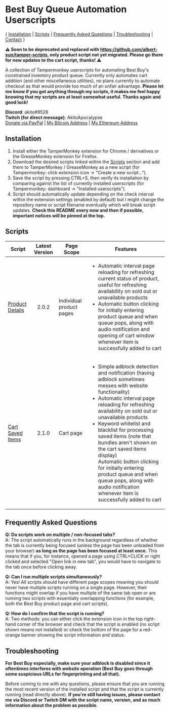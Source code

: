 # Best Buy Queue Automation Userscripts
{ [Installation](<https://github.com/albert-sun/bestbuy-queue-automation#Installation>) | [Scripts](<https://github.com/albert-sun/bestbuy-queue-automation#Scripts>) | [Frequently Asked Questions](<https://github.com/albert-sun/bestbuy-queue-automation#Frequently-Asked-Questions>) | [Troubleshooting](<https://github.com/albert-sun/bestbuy-queue-automation#Troubleshooting>) | [Contact](<https://github.com/albert-sun/bestbuy-queue-automation#Contact>) }  

**⚠️ Soon to be deprecated and replaced with https://github.com/albert-sun/tamper-scripts, only product script not yet migrated. Please go there for new updates to the cart script, thanks! ⚠️**  

A collection of Tampermonkey userscripts for automating Best Buy's constrained inventory product queue. Currently only automates cart addition (and other miscellaneous utilities), no plans currently to automate checkout as that would provide too much of an unfair advantage. **Please let me know if you got anything through my scripts, it makes me feel happy knowing that my scripts are at least somewhat useful. Thanks again and good luck!**

**Discord**: akito#9528  
**Twitch (for direct message)**: AkitoApocalypse  
[Donate via PayPal](<https://www.paypal.com/donate?business=GFVTB9U2UGDL6&currency_code=USD>) | [My Bitcoin Address](1KgcytPHXNwboNbXUN3ZyuASDZWt8Qcf1t) | [My Ethereum Address](0xAf9EB617c81B050517E9A8826E4c93DcC182AeaD)

## Installation
1) Install either the TamperMonkey extension for Chrome / derivatives or the GreaseMonkey extension for Firefox.
2) Download the desired scripts linked within the [Scripts](<https://github.com/albert-sun/bestbuy-queue-automation#Scripts>) section and add them to TamperMonkey / GreaseMonkey as a new script (for Tampermonkey: click extension icon -> "Create a new script...").
3) Save the script by pressing CTRL+S, then verify its installation by comparing against the list of currently installed userscripts (for Tampermonkey: dashboard -> "Installed userscripts").
4) Script should automatically update depending on the check interval within the extension settings (enabled by default) but I might change the repository name or script filename eventually which will break script updates. **Check this README every now and then if possible, important notices will be pinned at the top.**

## Scripts
|Script|Latest Version|Page Scope|Features|
|----------------|:------------:|------------------------|--------|
|[Product Details](https://github.com/albert-sun/bestbuy-queue-automation/blob/main/script_product.js)|2.0.2|Individual product pages|<ul><li>Automatic interval page reloading for refreshing current status of product, useful for refreshing availability on sold out or unavailable products</li><li>Automatic button clicking for initially entering product queue and when queue pops, along with audio notification and opening of cart window whenever item is successfully added to cart</ul>|
|[Cart Saved Items](https://github.com/albert-sun/bestbuy-queue-automation/blob/main/script_cart.js)|2.1.0|Cart page|<ul><li>Simple adblock detection and notification (having adblock sometimes messes with website functionality)<li>Automatic interval page reloading for refreshing availability on sold out or unavailable products</li><li>Keyword whitelist and blacklist for processing saved items (note that bundles aren't shown on the cart saved items display)</li></li>Automatic button clicking for initially entering product queue and when queue pops, along with audio notification whenever item is successfully added to cart</li></ul>|

## Frequently Asked Questions
**Q: Do scripts work on multiple / non-focused tabs?**  
A: The script automatically runs in the background regardless of whether the tab is currently being focused (unless the page has been unloaded from your browser) **as long as the page has been focused at least once.** This means that if you, for instance, opened a page using CTRL+CLICK or right clicked and selected "Open link in new tab", you would have to navigate to the tab once before clicking away.  

**Q: Can I run multiple scripts simultaneously?**  
A: Yes! All scripts should have different page scopes meaning you should never have multiple scripts running on a single page. However, their functions might overlap if you have multiple of the same tab open or are running two scripts with essentially overlapping functions (for example, both the Best Buy product page and cart scripts).  

**Q: How do I confirm that the script is running?**  
A: Two methods: you can either click the extension icon in the top right-hand corner of the browser and check that the script is enabled (no script shown means not installed) or check the bottom of the page for a red-orange banner showing the script information and status.  

## Troubleshooting
**For Best Buy especially, make sure your adblock is disabled since it oftentimes interferes with website operation (Best Buy goes through some suspicious URLs for fingerprinting and all that).**  

Before coming to me with any questions, please ensure that you are running the most recent version of the installed script and that the script is currently running (read directly above). **If you're still having issues, please contact me via Discord or Twitch DM with the script name, version, and as much information about the problem as possible.**
